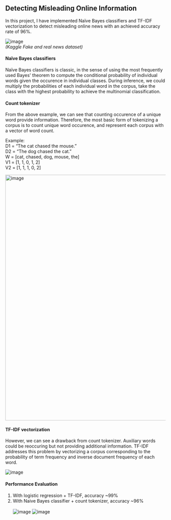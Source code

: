 ## Detecting Misleading Online Information

In this project, I have implemented Naïve Bayes classifiers and TF-IDF vectorization to detect misleading online news with an achieved accuracy rate of 96%.

![image](https://user-images.githubusercontent.com/21034990/228343256-5e1322a9-681f-497c-9d25-21f03190f246.png)<br>
<i>(Kaggle Fake and real news dataset)</i>

#### Naïve Bayes classifiers
Naïve Bayes classifiers is classic, in the sense of using the most frequently used Bayes' theorem to compute the conditional probability of individual words given the occurence in individual classes.  During inference, we could multiply the probabilities of each individual word in the corpus, take the class with the highest probability to achieve the multinomial classification.

#### Count tokenizer  
From the above example, we can see that counting occurence of a unique word provide information.  Therefore, the most basic form of tokenizing a corpus is to count unique word occurence, and represent each corpus with a vector of word count.

Example:<br>
D1 = “The cat chased the mouse.”<br>
D2 = “The dog chased the cat.”<br>
W = [cat, chased, dog, mouse, the]<br>
V1 = [1, 1, 0, 1, 2]<br>
V2 = [1, 1, 1, 0, 2]<br>

<img width="771" alt="image" src="https://user-images.githubusercontent.com/21034990/228344795-9131e74c-dba2-4dad-ae49-5f295d5a7310.png">

#### TF-IDF vectorization
However, we can see a drawback from count tokenizer.  Auxiliary words could be reoccuring but not providing additional information.  TF-IDF addresses this problem by vectorizing a corpus corresponding to the probability of term frequency and inverse document frequency of each word.

![image](https://user-images.githubusercontent.com/21034990/228353402-257dc6d4-422d-4588-8bdb-f06f4ac5d1ff.png)

#### Performance Evaluation
1.  With logistic regression + TF-IDF, accuracy ~99%
2.  With Naive Bayes classifier + count tokenizer, accuracy ~96% <br> <br>
![image](https://user-images.githubusercontent.com/21034990/228355237-a791e7b2-e021-40a1-95ef-5d67a16fbe68.png)
![image](https://user-images.githubusercontent.com/21034990/228354229-4208cac6-8c7e-4f77-b717-2b264222c7d7.png)
